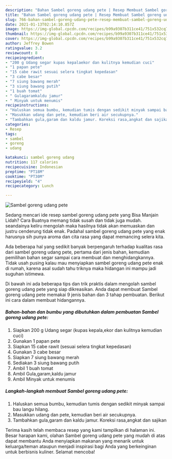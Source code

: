 ```yaml
---
description: "Bahan Sambel goreng udang pete | Resep Membuat Sambel goreng udang pete Yang Menggugah Selera"
title: "Bahan Sambel goreng udang pete | Resep Membuat Sambel goreng udang pete Yang Menggugah Selera"
slug: 766-bahan-sambel-goreng-udang-pete-resep-membuat-sambel-goreng-udang-pete-yang-menggugah-selera
date: 2021-01-13T02:14:10.857Z
image: https://img-global.cpcdn.com/recipes/b99a9307b311ce41/751x532cq70/sambel-goreng-udang-pete-foto-resep-utama.jpg
thumbnail: https://img-global.cpcdn.com/recipes/b99a9307b311ce41/751x532cq70/sambel-goreng-udang-pete-foto-resep-utama.jpg
cover: https://img-global.cpcdn.com/recipes/b99a9307b311ce41/751x532cq70/sambel-goreng-udang-pete-foto-resep-utama.jpg
author: Jeffrey Bowen
ratingvalue: 3.2
reviewcount: 8
recipeingredient:
- "200 g Udang segar kupas kepalaekor dan kulitnya kemudian cuci"
- "1 papan pete"
- "15 cabe rawit sesuai selera tingkat kepedasan"
- "3 cabe besar"
- "7 siung bawang merah"
- "3 siung bawang putih"
- "1 buah tomat"
- " Gulagaramkaldu jamur"
- " Minyak untuk menumis"
recipeinstructions:
- "Haluskan semua bumbu, kemudian tumis dengan sedikit minyak sampai bau langu hilang."
- "Masukkan udang dan pete, kemudian beri air secukupnya."
- "Tambahkan gula,garam dan kaldu jamur. Koreksi rasa,angkat dan sajikan"
categories:
- Resep
tags:
- sambel
- goreng
- udang

katakunci: sambel goreng udang 
nutrition: 117 calories
recipecuisine: Indonesian
preptime: "PT18M"
cooktime: "PT30M"
recipeyield: "4"
recipecategory: Lunch

---
```



![Sambel goreng udang pete](https://img-global.cpcdn.com/recipes/b99a9307b311ce41/751x532cq70/sambel-goreng-udang-pete-foto-resep-utama.jpg)

Sedang mencari ide resep sambel goreng udang pete yang Bisa Manjain Lidah? Cara Buatnya memang tidak susah dan tidak juga mudah. seandainya keliru mengolah maka hasilnya tidak akan memuaskan dan justru cenderung tidak enak. Padahal sambel goreng udang pete yang enak harusnya sih punya aroma dan cita rasa yang dapat memancing selera kita.



Ada beberapa hal yang sedikit banyak berpengaruh terhadap kualitas rasa dari sambel goreng udang pete, pertama dari jenis bahan, kemudian pemilihan bahan segar sampai cara membuat dan menghidangkannya. Tidak usah pusing kalau mau menyiapkan sambel goreng udang pete enak di rumah, karena asal sudah tahu triknya maka hidangan ini mampu jadi suguhan istimewa.


Di bawah ini ada beberapa tips dan trik praktis dalam mengolah sambel goreng udang pete yang siap dikreasikan. Anda dapat membuat Sambel goreng udang pete memakai 9 jenis bahan dan 3 tahap pembuatan. Berikut ini cara dalam membuat hidangannya.

<!--inarticleads1-->

##### Bahan-bahan dan bumbu yang dibutuhkan dalam pembuatan Sambel goreng udang pete:

1. Siapkan 200 g Udang segar (kupas kepala,ekor dan kulitnya kemudian cuci)
1. Gunakan 1 papan pete
1. Siapkan 15 cabe rawit (sesuai selera tingkat kepedasan)
1. Gunakan 3 cabe besar
1. Siapkan 7 siung bawang merah
1. Sediakan 3 siung bawang putih
1. Ambil 1 buah tomat
1. Ambil  Gula,garam,kaldu jamur
1. Ambil  Minyak untuk menumis




<!--inarticleads2-->

##### Langkah-langkah membuat Sambel goreng udang pete:

1. Haluskan semua bumbu, kemudian tumis dengan sedikit minyak sampai bau langu hilang.
1. Masukkan udang dan pete, kemudian beri air secukupnya.
1. Tambahkan gula,garam dan kaldu jamur. Koreksi rasa,angkat dan sajikan




Terima kasih telah membaca resep yang kami tampilkan di halaman ini. Besar harapan kami, olahan Sambel goreng udang pete yang mudah di atas dapat membantu Anda menyiapkan makanan yang menarik untuk keluarga/teman ataupun menjadi inspirasi bagi Anda yang berkeinginan untuk berbisnis kuliner. Selamat mencoba!
